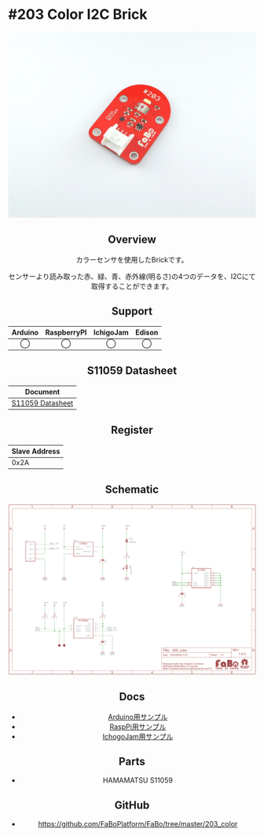 # #203 Color I2C Brick

<center>

![](./img/203_color.jpg)
<!--COLORME-->

## Overview
カラーセンサを使用したBrickです。

センサーより読み取った赤、緑、青、赤外線(明るさ)の4つのデータを、I2Cにて取得することができます。

## Support
|Arduino|RaspberryPI|IchigoJam|Edison|
|:--:|:--:|:--:|:--:|
|◯|◯|◯|◯|

## S11059 Datasheet
| Document |
| -- |
| [S11059 Datasheet](http://www.hamamatsu.com/resources/pdf/ssd/s11059-02dt_etc_kpic1082j.pdf) |

## Register
| Slave Address |
| -- |
| 0x2A |

## Schematic
![](./img/203_color_sch.png)

## Docs

* [Arduino用サンプル](http://docs.fabo.io/fabo/arduino/brick_i2c/203_brick_i2c_color.html)
* [RaspPi用サンプル](http://docs.fabo.io/fabo/rasppi/brick_i2c/203_brick_i2c_color.html)
* [IchogoJam用サンプル](http://docs.fabo.io/fabo/ichigojam/brick_i2c/203_brick_i2c_color.html)

## Parts
- HAMAMATSU S11059

## GitHub
- https://github.com/FaBoPlatform/FaBo/tree/master/203_color

